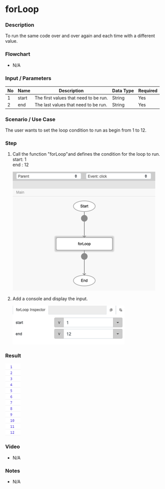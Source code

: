 ﻿# forLoop

### Description

 To run the same code over and over again and each time with a different value.

### Flowchart

- N/A 

### Input / Parameters

| No | Name | Description | Data Type | Required |
| ------ | ------ | ------ |------ | ------ |
| 1 | start | The first values that need to be run. | String | Yes  |
| 2 | end | The last values that need to be run. | String | Yes  |

### Scenario / Use Case

The user wants to set the loop condition to run as begin from 1 to 12.

### Step

1. Call the function "forLoop"and defines the condition for the loop to run.
   <br>
   start: 1<br>
   end : 12
   
   ![](forLoop-step-1.png?raw=true)
    
2. Add a console and display the input.
   <br>
   
    ![](forLoop-step-2.png?raw=true)
    
### Result

![](forLoop-result-1.png?raw=true)

### Video

- N/A

<!--[![Video](http://i.imgur.com/Ot5DWAW.png)](https://youtu.be/StTqXEQ2l-Y?t=35s)-->

### Notes

- N/A